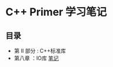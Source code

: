 # C++ Primer 学习笔记

## 目录

- 第 II 部分 : C++标准库
- 第八章 ：IO库 [笔记](https://github.com/lzy2022cg/C-Primer/blob/main/Node/8.1.md)
